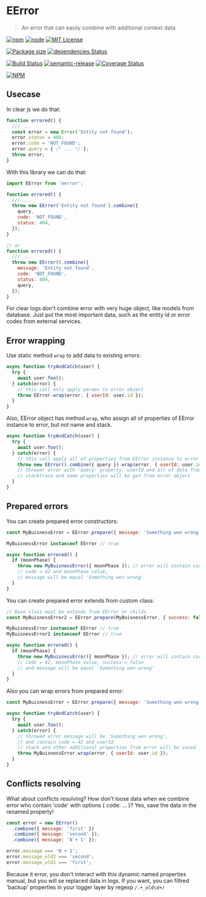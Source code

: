 # EError
> An error that can easily combine with additional context data

[![npm](https://img.shields.io/npm/v/eerror.svg)]()
[![node](https://img.shields.io/node/v/eerror.svg)]()
[![MIT License](https://img.shields.io/npm/l/eerror.svg)]()

[![Package size](https://img.shields.io/bundlephobia/minzip/eerror)](https://github.com/CheerlessCloud/eerror-js)
[![dependencies Status](https://david-dm.org/CheerlessCloud/eerror-js/status.svg)](https://david-dm.org/CheerlessCloud/eerror-js)

[![Build Status](https://travis-ci.org/CheerlessCloud/eerror-js.svg?branch=master)](https://travis-ci.org/CheerlessCloud/eerror-js)
[![semantic-release](https://img.shields.io/badge/%20%20%F0%9F%93%A6%F0%9F%9A%80-semantic--release-e10079.svg)](https://github.com/semantic-release/semantic-release)
[![Coverage Status](https://coveralls.io/repos/github/CheerlessCloud/eerror-js/badge.svg?branch=master)](https://coveralls.io/github/CheerlessCloud/eerror-js?branch=master)

[![NPM](https://nodei.co/npm/eerror.png?downloads=true&downloadRank=true&stars=true)](https://nodei.co/npm/eerror/)


## Usecase
In clear js we do that:
```javascript
function errored() {
  /// ...
  const error = new Error('Entity not found');
  error.status = 404;
  error.code = 'NOT_FOUND';
  error.query = { /* ... */ };
  throw error;
}
```

With this library we can do that:
```javascript
import EError from 'eerror';

function errored() {
  /// ...
  throw new EError('Entity not found').combine({
    query,
    code: 'NOT_FOUND',
    status: 404,
  });
}

// or
function errored() {
  /// ...
  throw new EError().combine({
    message: 'Entity not found',
    code: 'NOT_FOUND',
    status: 404,
    query,
  });
}
```
For clear logs don't combine error with very huge object, like models from database. Just put the most important data, such as the entity id or error codes from external services.

## Error wrapping
Use static method ```wrap``` to add data to existing errors:
```javascript
async function tryAndCatch(user) {
  try {
    await user.foo();
  } catch(error) {
    // this call only apply params to error object
    throw EError.wrap(error, { userId: user.id });
  }
}
```
Also, EError object has method ```wrap```, who assign all of properties of EError instance to error, but not name and stack.
```javascript
async function tryAndCatch(user) {
  try {
    await user.foo();
  } catch(error) {
    // this call apply all of properties from EError instance to error object
    throw new EError().combine({ query }).wrap(error, { userId: user.id });
    // thrower error with 'query' property, userId and all of data from error object
    // stacktrace and name properties will be get from error object
  }
}
```

## Prepared errors
You can create prepared error constructors:
```javascript
const MyBuisnessError = EError.prepare({ message: 'Something wen wrong', code: 42 });

MyBuisnessError instanceof EError // true

async function errored() {
  if (moonPhase) {
    throw new MyBuisnessError({ moonPhase }); // error will contain correct stacktrace,
    // code = 42 and moonPhase value,
    // message will be equal 'Something wen wrong'
  }
}
```
You can create prepared error extends from custom class:
```javascript
// Base class must be extends from EError or childs
const MyBuisnessError2 = EError.prepare(MyBuisnessError, { success: false });

MyBuisnessError instanceof EError // true
MyBuisnessError2 instanceof EError // true

async function errored() {
  if (moonPhase) {
    throw new MyBuisnessError({ moonPhase }); // error will contain correct stacktrace,
    // code = 42, moonPhase value, success = false
    // and message will be equal 'Something wen wrong'
  }
}
```

Also you can wrap errors from prepared error:
```javascript
const MyBuisnessError = EError.prepare({ message: 'Something wen wrong', code: 42 });

async function tryAndCatch(user) {
  try {
    await user.foo();
  } catch(error) {
    // throwed error message will be 'Something wen wrong',
    // and contain code = 42 and userId
    // stack and other additional properties from error will be saved
    throw MyBuisnessError.wrap(error, { userId: user.id });
  }
}
```

## Conflicts resolving
What about conflicts resolving? How don't loose data when we combine error who contain 'code' with options { code: ... }? Yes, save the data in the renamed property!

```javascript
const error = new EError()
  .combine({ message: 'first' })
  .combine({ message: 'second' });
  .combine({ message: 'N + 1' });

error.message === 'N + 1';
error.message_old2 === 'second';
error.message_old1 === 'first';
```

Because it error, you don't interact with this dynamic named properties manual, but you will se replaced data in logs. If you want, you can filtred 'backup' properties in your logger layer by regexp ```/.+_old\d+/```
